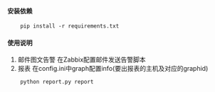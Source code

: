 #### 安装依赖
```
    pip install -r requirements.txt
```
#### 使用说明
1. 邮件图文告警
    在Zabbix配置邮件发送告警脚本
2. 报表
    在config.ini中graph配置info(要出报表的主机及对应的graphid)
```
    python report.py report
``` 
